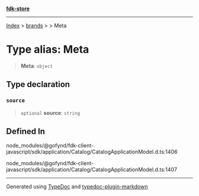 [**fdk-store**](../../../README.md)
***

[Index](../../../API.md) > [brands](../../README.md) > [<internal>](../README.md) > Meta

# Type alias: Meta

> **Meta**: `object`

## Type declaration

### `source`

> `optional` **source**: `string`

## Defined In

node\_modules/@gofynd/fdk-client-javascript/sdk/application/Catalog/CatalogApplicationModel.d.ts:1406

node\_modules/@gofynd/fdk-client-javascript/sdk/application/Catalog/CatalogApplicationModel.d.ts:1407

***
Generated using [TypeDoc](https://typedoc.org/) and [typedoc-plugin-markdown](https://www.npmjs.com/package/typedoc-plugin-markdown)
